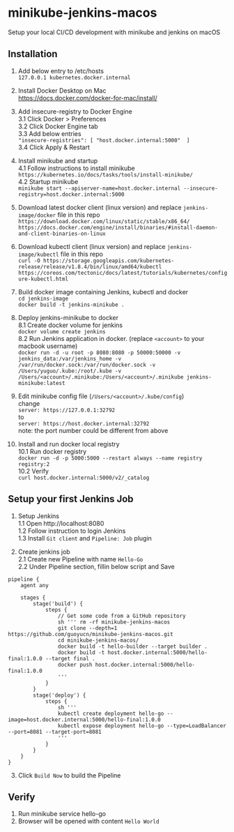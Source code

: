 # minikube-jenkins-macos

Setup your local CI/CD development with minikube and jenkins on macOS  

## Installation

1. Add below entry to /etc/hosts  
`127.0.0.1 kubernetes.docker.internal`

2. Install Docker Desktop on Mac  
https://docs.docker.com/docker-for-mac/install/

3. Add insecure-registry to Docker Engine  
3.1 Click Docker > Preferences  
3.2 Click Docker Engine tab  
3.3 Add below entries  
 `"insecure-registries": [
    "host.docker.internal:5000" 
  ]`  
3.4 Click Apply & Restart  

4. Install minikube and startup   
4.1 Follow instructions to install minikube  
`https://kubernetes.io/docs/tasks/tools/install-minikube/`  
4.2 Startup minikube  
`minikube start --apiserver-name=host.docker.internal --insecure-registry=host.docker.internal:5000`  

5. Download latest docker client (linux version) and replace `jenkins-image/docker` file in this repo  
`https://download.docker.com/linux/static/stable/x86_64/`  
`https://docs.docker.com/engine/install/binaries/#install-daemon-and-client-binaries-on-linux`  

6. Download kubectl client (linux version) and replace `jenkins-image/kubectl` file in this repo  
`curl -O https://storage.googleapis.com/kubernetes-release/release/v1.8.4/bin/linux/amd64/kubectl`  
`https://coreos.com/tectonic/docs/latest/tutorials/kubernetes/configure-kubectl.html`  

7. Build docker image containing Jenkins, kubectl and docker  
`cd jenkins-image`  
`docker build -t jenkins-minikube .`  

8. Deploy jenkins-minikube to docker  
8.1 Create docker volume for jenkins  
`docker volume create jenkins`  
8.2 Run Jenkins application in docker. (replace `<account>` to your macbook username)  
`docker run -d -u root -p 8080:8080 -p 50000:50000 -v jenkins_data:/var/jenkins_home -v /var/run/docker.sock:/var/run/docker.sock -v /Users/yuguo/.kube:/root/.kube -v /Users/<account>/.minikube:/Users/<account>/.minikube jenkins-minikube:latest`    

9. Edit minikube config file (`/Users/<account>/.kube/config`)  
change  
    `server: https://127.0.0.1:32792`  
to  
    `server: https://host.docker.internal:32792`    
note: the port number could be different from above  

10. Install and run docker local registry  
10.1 Run docker registry  
`docker run -d -p 5000:5000 --restart always --name registry registry:2`  
10.2 Verify  
`curl host.docker.internal:5000/v2/_catalog`  

## Setup your first Jenkins Job
1. Setup Jenkins  
1.1 Open http://localhost:8080  
1.2 Follow instruction to login Jenkins  
1.3 Install `Git client` and `Pipeline: Job` plugin  

2. Create jenkins job  
2.1 Create new Pipeline with name `Hello-Go`  
2.2 Under Pipeline section, fillin below script and Save  
```
pipeline {
    agent any
    
    stages {
        stage('build') {
            steps {
                // Get some code from a GitHub repository
                sh ''' rm -rf minikube-jenkins-macos
                git clone --depth=1 https://github.com/guoyucn/minikube-jenkins-macos.git
                cd minikube-jenkins-macos/
                docker build -t hello-builder --target builder .
                docker build -t host.docker.internal:5000/hello-final:1.0.0 --target final .
                docker push host.docker.internal:5000/hello-final:1.0.0
                '''
            }
        }
        stage('deploy') {
            steps {
                sh ''' 
                kubectl create deployment hello-go --image=host.docker.internal:5000/hello-final:1.0.0
                kubectl expose deployment hello-go --type=LoadBalancer --port=8081 --target-port=8081
                '''
            }
        }
    }
}
```
3. Click `Build Now` to build the Pipeline

## Verify 
1. Run minikube service hello-go  
2. Browser will be opened with content `Hello World`  